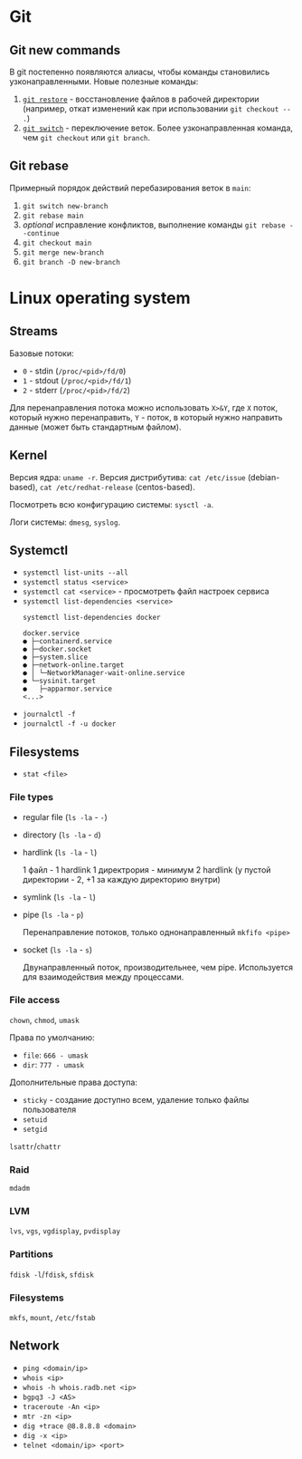 # Git

## Git new commands

В git постепенно появляются алиасы, чтобы команды становились узконаправленными. Новые полезные команды:
1. [`git restore`](https://git-scm.com/docs/git-restore) - восстановление файлов в рабочей директории (например, откат изменений как при использовании `git checkout -- .`)
2. [`git switch`](https://git-scm.com/docs/git-switch) - переключение веток. Более узконаправленная команда, чем `git checkout` или `git branch`.

## Git rebase

Примерный порядок действий перебазирования веток в `main`:
1. `git switch new-branch`
2. `git rebase main`
3. _optional_ исправление конфликтов, выполнение команды `git rebase --continue`
4. `git checkout main`
5. `git merge new-branch`
6. `git branch -D new-branch`

# Linux operating system

## Streams

Базовые потоки:
* `0` - stdin (`/proc/<pid>/fd/0`)
* `1` - stdout (`/proc/<pid>/fd/1`)
* `2` - stderr (`/proc/<pid>/fd/2`)

Для перенаправления потока можно использовать `X>&Y`, где `X` поток, который нужно перенаправить,
`Y` - поток, в который нужно направить данные (может быть стандартным файлом).

## Kernel

Версия ядра: `uname -r`.
Версия дистрибутива: `cat /etc/issue` (debian-based), `cat /etc/redhat-release` (centos-based).

Посмотреть всю конфигурацию системы: `sysctl -a`.

Логи системы: `dmesg`, `syslog`.

## Systemctl

* `systemctl list-units --all`
* `systemctl status <service>`
* `systemctl cat <service>` - просмотреть файл настроек сервиса
* `systemctl list-dependencies <service>`
  ```shell
  systemctl list-dependencies docker

  docker.service
  ● ├─containerd.service
  ● ├─docker.socket
  ● ├─system.slice
  ● ├─network-online.target
  ● │ └─NetworkManager-wait-online.service
  ● └─sysinit.target
  ●   ├─apparmor.service
  <...>
  ```
* `journalctl -f`
* `journalctl -f -u docker`

## Filesystems

* `stat <file>`

### File types

* regular file (`ls -la` - `-`)
* directory (`ls -la` - `d`)
* hardlink (`ls -la` - `l`)

  1 файл - 1 hardlink
  1 директрория - минимум 2 hardlink (у пустой директории - 2, +1 за каждую директорию внутри)

* symlink (`ls -la` - `l`)
* pipe (`ls -la` - `p`)
    
  Перенаправление потоков, только однонаправленный
  `mkfifo <pipe>`

* socket (`ls -la` - `s`)
  
  Двунаправленный поток, производительнее, чем pipe. Используется для взаимодействия между процессами.

### File access

`chown`, `chmod`, `umask`

Права по умолчанию:
* `file`: `666 - umask`
* `dir`: `777 - umask`

Дополнительные права доступа:
* `sticky` - создание доступно всем, удаление только файлы пользователя
* `setuid`
* `setgid`

`lsattr`/`chattr`

### Raid

`mdadm`

### LVM 

`lvs`, `vgs`, `vgdisplay`, `pvdisplay`

### Partitions

`fdisk -l`/`fdisk`, `sfdisk`

### Filesystems

`mkfs`, `mount`, `/etc/fstab`

## Network

* `ping <domain/ip>`
* `whois <ip>`
* `whois -h whois.radb.net <ip>`
* `bgpq3 -J <AS>`
* `traceroute -An <ip>`
* `mtr -zn <ip>`
* `dig +trace @8.8.8.8 <domain>`
* `dig -x <ip>`
* `telnet <domain/ip> <port>`
